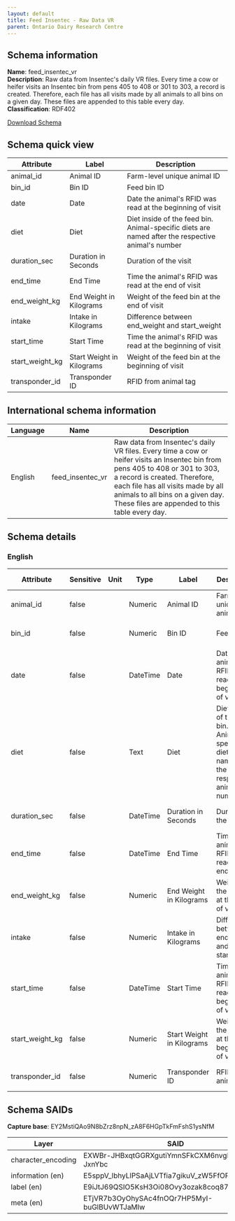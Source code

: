 ```yaml
---
layout: default  
title: Feed Insentec - Raw Data VR  
parent: Ontario Dairy Research Centre 
---
```


## Schema information

**Name**: feed_insentec_vr  
**Description**: Raw data from Insentec's daily VR files. Every time a cow or heifer visits an Insentec bin from pens 405 to 408 or 301 to 303, a record is created. Therefore, each file has all visits made by all animals to all bins on a given day. These files are appended to this table every day.  
**Classification**: RDF402 

[Download Schema](Schema_Feed_Insentec_VR.zip) 

## Schema quick view

| Attribute | Label | Description |
| --- | --- | --- |
| animal_id | Animal ID | Farm-level unique animal ID |
| bin_id | Bin ID | Feed bin ID |
| date | Date | Date the animal's RFID was read at the beginning of visit |
| diet | Diet | Diet inside of the feed bin. Animal-specific diets are named after the respective animal's number |
| duration_sec | Duration in Seconds | Duration of the visit |
| end_time | End Time | Time the animal's RFID was read at the end of visit |
| end_weight_kg | End Weight in Kilograms | Weight of the feed bin at the end of visit |
| intake | Intake in Kilograms | Difference between end_weight and start_weight |
| start_time | Start Time | Time the animal's RFID was read at the beginning of visit |
| start_weight_kg | Start Weight in Kilograms | Weight of the feed bin at the beginning of visit |
| transponder_id | Transponder ID | RFID from animal tag |

## International schema information

| Language | Name | Description |
| --- | --- | --- |
| English | feed_insentec_vr | Raw data from Insentec's daily VR files. Every time a cow or heifer visits an Insentec bin from pens 405 to 408 or 301 to 303, a record is created. Therefore, each file has all visits made by all animals to all bins on a given day. These files are appended to this table every day. |

## Schema details

### English

| Attribute | Sensitive | Unit | Type | Label | Description | List | Character encoding |
| --- | --- | --- | --- | --- | --- | --- | --- |
| animal_id | false |  | Numeric | Animal ID | Farm-level unique animal ID | Not a list | utf-8 |
| bin_id | false |  | Numeric | Bin ID | Feed bin ID | Not a list | utf-8 |
| date | false |  | DateTime | Date | Date the animal's RFID was read at the beginning of visit | Not a list | utf-8 |
| diet | false |  | Text | Diet | Diet inside of the feed bin. Animal-specific diets are named after the respective animal's number | Not a list | utf-8 |
| duration_sec | false |  | DateTime | Duration in Seconds | Duration of the visit | Not a list | utf-8 |
| end_time | false |  | DateTime | End Time | Time the animal's RFID was read at the end of visit | Not a list | utf-8 |
| end_weight_kg | false |  | Numeric | End Weight in Kilograms | Weight of the feed bin at the end of visit | Not a list | utf-8 |
| intake | false |  | Numeric | Intake in Kilograms | Difference between end_weight and start_weight | Not a list | utf-8 |
| start_time | false |  | DateTime | Start Time | Time the animal's RFID was read at the beginning of visit | Not a list | utf-8 |
| start_weight_kg | false |  | Numeric | Start Weight in Kilograms | Weight of the feed bin at the beginning of visit | Not a list | utf-8 |
| transponder_id | false |  | Numeric | Transponder ID | RFID from animal tag | Not a list | utf-8 |

## Schema SAIDs

**Capture base**: EY2MstiQAo9N8bZrz8npN_zA8F6HGpTkFmFshS1ysNfM

| Layer | SAID |
| --- | --- |
| character_encoding | EXWBr-JHBxqtGGRXgutiYmnSFkCXM6nvgblbq-JxnYbc |
| information (en) | E5sppV_lbhyLlPSaAjLVTfia7gikuV_zW5FfOR66ewBQ |
| label (en) | E9iJtJ69QSIO5KsH3Oi08Ovy3ozak8coq879cqUneDTg |
| meta (en) | ETjVR7b3OyOhySAc4fnOQr7HP5MyI-buGlBUvWTJaMIw |

